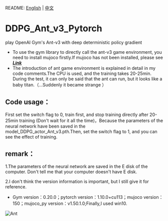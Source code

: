 README: [English](https://github.com/henbudidiao/DDPG_Ant_v3_Pytorch/blob/main/README_ENG.md) | [中文](https://github.com/henbudidiao/DDPG_Ant_v3_Pytorch/blob/main/README.md)
# DDPG_Ant_v3_Pytorch
play OpenAI Gym's Ant-v3 with deep deterministic policy gradient
* To use the gym library to directly call the ant-v3 game environment, you need to install mujoco firstly.If mujoco has not been installed, please see [***Link***](https://zhuanlan.zhihu.com/p/502112539)
* The introduction of ant game environment is explained in detail in my code comments.The CPU is used, and the training takes 20-25min. During the test, it can only be said that the ant can run, but it looks like a baby titan.（...Suddenly it became strange ）
## Code usage：
First set the switch flag to 0, train first, and stop training directly after 20-25min training (Don't wait for it all the time)，Because the parameters of the neural network have been saved in the model_DDPG_actor_Ant_v3.pth.Then, set the switch flag to 1, and you can see the effect of training.
## remark：
1.The parameters of the neural network are saved in the E disk of the computer. Don't tell me that your computer doesn't have E disk. 

2.I don't think the version information is important, but I still give it for reference.
* Gym version：0.20.0；pytorch version：1.10.0+cu113；mujoco version：150；mujoco_py version：v1.50.1.0;Finally,I used win10.

![Ant](https://user-images.githubusercontent.com/64433060/168765453-c92eba63-00c7-40d2-8aa3-b7828b8f9bdd.png)


